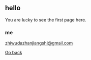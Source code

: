 ## hello

You are lucky to see the first page here.

### me

zhiwudazhanjiangshi@gmail.com

[Go back](../..)
